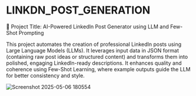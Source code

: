 # LINKDN_POST_GENERATION
🚀 Project Title: AI-Powered LinkedIn Post Generator using LLM and Few-Shot Prompting

This project automates the creation of professional LinkedIn posts using Large Language Models (LLMs). It leverages input data in JSON format (containing raw post ideas or structured content) and transforms them into polished, engaging LinkedIn-ready descriptions. It enhances quality and coherence using Few-Shot Learning, where example outputs guide the LLM for better consistency and style.

![Screenshot 2025-05-06 180554](https://github.com/user-attachments/assets/3baba9fe-1e5e-40a3-88a7-bd12e60f2ad1)

